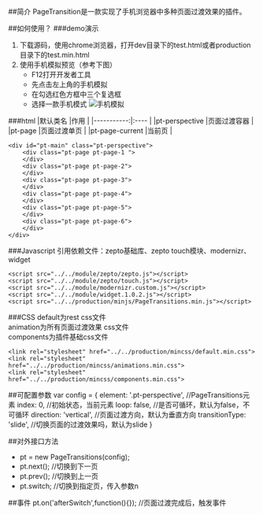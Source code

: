 ##简介
PageTransition是一款实现了手机浏览器中多种页面过渡效果的插件。

##如何使用？
###demo演示
1.  下载源码，使用chrome浏览器，打开dev目录下的test.html或者production目录下的test.min.html
2.  使用手机模拟预览（参考下图）
	* F12打开开发者工具
	* 先点击左上角的手机模拟
	* 在勾选红色方框中三个复选框
	* 选择一款手机模式
	![手机模拟](http://i3.tietuku.com/750455166c3e5270.png)

###html
|默认类名	|作用	|
|-----------:|:----	|
|pt-perspective	|页面过渡容器	|
|pt-page	|页面过渡单页	|
|pt-page-current	|当前页	|

	<div id="pt-main" class="pt-perspective">
		<div class="pt-page pt-page-1 ">
		</div>
		<div class="pt-page pt-page-2">
		</div>
		<div class="pt-page pt-page-3">
		</div>
		<div class="pt-page pt-page-4">
		</div>
		<div class="pt-page pt-page-5">
		</div>
		<div class="pt-page pt-page-6">
		</div>
	</div>

###Javascript
引用依赖文件：zepto基础库、zepto touch模块、modernizr、widget

	<script src="../../module/zepto/zepto.js"></script>
	<script src="../../module/zepto/touch.js"></script>
	<script src="../../module/modernizr.custom.js"></script>
	<script src="../../module/widget.1.0.2.js"></script>
	<script src="../../production/minjs/PageTransitions.min.js"></script>

###CSS
default为rest css文件  
animation为所有页面过渡效果 css文件  
components为插件基础css文件  

	<link rel="stylesheet" href="../../production/mincss/default.min.css">
	<link rel="stylesheet" href="../../production/mincss/animations.min.css">
	<link rel="stylesheet" href="../../production/mincss/components.min.css">

##可配置参数
	var config = {
		element: '.pt-perspective', 	//PageTransitions元素
		index: 0, 						//初始状态，当前元素
		loop: false,					//是否可循环，默认为false，不可循环
		direction: 'vertical',			//页面过渡方向，默认为垂直方向
		transitionType: 'slide',		//切换页面的过渡效果吗，默认为slide
	}

##对外接口方法
* pt = new PageTransitions(config);
* pt.next();			//切换到下一页
* pt.prev();			//切换到上一页
* pt.switch;			//切换到指定页，传入参数n


##事件
	pt.on('afterSwitch',function(){});		//页面过渡完成后，触发事件